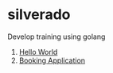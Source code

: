 # silverado

Develop training using golang

1. [Hello World](hello-world)
2. [Booking Application](booking-app)
